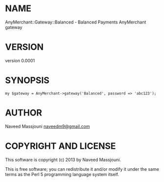 # NAME

AnyMerchant::Gateway::Balanced - Balanced Payments AnyMerchant gateway

# VERSION

version 0.0001

# SYNOPSIS

    my $gateway = AnyMerchant->gateway('Balanced', password => 'abc123');

# AUTHOR

Naveed Massjouni <naveedm9@gmail.com>

# COPYRIGHT AND LICENSE

This software is copyright (c) 2013 by Naveed Massjouni.

This is free software; you can redistribute it and/or modify it under
the same terms as the Perl 5 programming language system itself.
